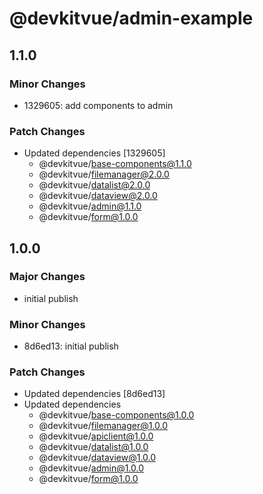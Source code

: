 # @devkitvue/admin-example

## 1.1.0

### Minor Changes

- 1329605: add components to admin

### Patch Changes

- Updated dependencies [1329605]
  - @devkitvue/base-components@1.1.0
  - @devkitvue/filemanager@2.0.0
  - @devkitvue/datalist@2.0.0
  - @devkitvue/dataview@2.0.0
  - @devkitvue/admin@1.1.0
  - @devkitvue/form@1.0.0

## 1.0.0

### Major Changes

- initial publish

### Minor Changes

- 8d6ed13: initial publish

### Patch Changes

- Updated dependencies [8d6ed13]
- Updated dependencies
  - @devkitvue/base-components@1.0.0
  - @devkitvue/filemanager@1.0.0
  - @devkitvue/apiclient@1.0.0
  - @devkitvue/datalist@1.0.0
  - @devkitvue/dataview@1.0.0
  - @devkitvue/admin@1.0.0
  - @devkitvue/form@1.0.0

